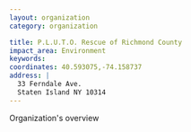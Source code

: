 ```yaml
---
layout: organization
category: organization

title: P.L.U.T.O. Rescue of Richmond County
impact_area: Environment
keywords: 
coordinates: 40.593075,-74.158737
address: |
  33 Ferndale Ave.
  Staten Island NY 10314
---
```

Organization's overview
